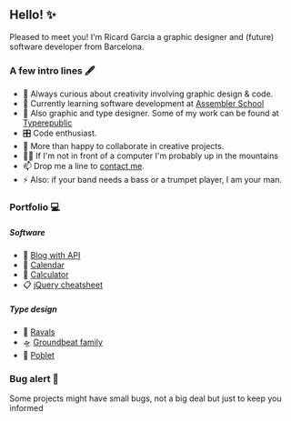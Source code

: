 ## Hello! ✨

<!--
**Ricard-Garcia/ricard-garcia** is a ✨ _special_ ✨ repository because its `README.md` (this file) appears on your GitHub profile.

Here are some ideas to get you started:
-->

Pleased to meet you! I'm Ricard Garcia a graphic designer and (future) software developer from Barcelona. 

<!--
![Anurag's GitHub stats](https://github-readme-stats.vercel.app/api?username=ricard-garcia&show_icons=true)
[![Top Langs](https://github-readme-stats.vercel.app/api/top-langs/?username=ricard-garcia&langs_count=8)](https://github.com/ricard-garcia/github-readme-stats)
-->

### A few intro lines 🖋

- 🔭 Always curious about creativity involving graphic design & code.
- 🌱 Currently learning software development at [Assembler School](https://www.assemblerschool.com/)
- 🔡 Also graphic and type designer. Some of my work can be found at [Typerepublic](https://typerepublic.com/)
- 🎛 Code enthusiast.
- 🤝 More than happy to collaborate in creative projects.
- 🚴‍♂️ If I'm not in front of a computer I'm probably up in the mountains
- 📫 Drop me a line to [contact me](mailto:imricardgarcia@gmail.com).
- ⚡ Also: if your band needs a bass or a trumpet player, I am your man.


### Portfolio 💻

##### Software

- 📖 [Blog with API](https://ricard-garcia.github.io/projects/blog-with-api/)
- 📆 [Calendar](https://ricard-garcia.github.io/projects/calendar/)
- 🧮 [Calculator](https://ricard-garcia.github.io/projects/calculator/)
- 📋 [jQuery cheatsheet](https://ricard-garcia.github.io/projects/jquery-cheat-sheet/)


##### Type design

- 🎺 [Ravals](https://typerepublic.com/fonts/ravals/)
- 🛸 [Groundbeat family](https://typerepublic.com/fonts/groundbeat-1/)
- 🍷 [Poblet](https://typerepublic.com/fonts/poblet/)


### Bug alert 🚨

Some projects might have small bugs, not a big deal but just to keep you informed
